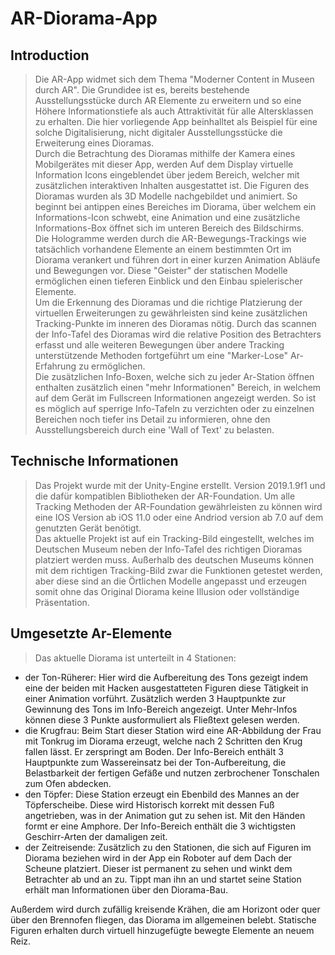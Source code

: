 # AR-Diorama-App

## Introduction

> Die AR-App widmet sich dem Thema "Moderner Content in Museen durch AR". Die Grundidee ist es, bereits bestehende Ausstellungsstücke durch AR Elemente zu erweitern und so eine Höhere Informationstiefe als auch Attraktivität für alle Altersklassen zu erhalten. Die hier vorliegende App beinhalltet als Beispiel für eine solche Digitalisierung, nicht digitaler Ausstellungsstücke die Erweiterung eines Dioramas. <br> Durch die Betrachtung des Dioramas mithilfe der Kamera eines Mobilgerätes mit dieser App, werden Auf dem Display virtuelle Information Icons eingeblendet über jedem Bereich, welcher mit zusätzlichen interaktiven Inhalten ausgestattet ist. Die Figuren des Dioramas wurden als 3D Modelle nachgebildet und animiert. So beginnt bei antippen eines Bereiches im Diorama, über welchem ein Informations-Icon schwebt, eine Animation und eine zusätzliche Informations-Box öffnet sich im unteren Bereich des Bildschirms. <br> Die Hologramme werden durch die AR-Bewegungs-Trackings wie tatsächlich vorhandene Elemente an einem bestimmten Ort im Diorama verankert und führen dort in einer kurzen Animation Abläufe und Bewegungen vor. Diese "Geister" der statischen Modelle ermöglichen einen tieferen Einblick und den Einbau spielerischer Elemente.<br>Um die Erkennung des Dioramas und die richtige Platzierung der virtuellen Erweiterungen zu gewährleisten sind keine zusätzlichen Tracking-Punkte im inneren des Dioramas nötig. Durch das scannen der Info-Tafel des Dioramas wird die relative Position des Betrachters erfasst und alle weiteren Bewegungen über andere Tracking unterstützende Methoden fortgeführt um eine "Marker-Lose" Ar-Erfahrung zu ermöglichen.<br> Die zusätzlichen Info-Boxen, welche sich zu jeder Ar-Station öffnen enthalten zusätzlich einen "mehr Informationen" Bereich, in welchem auf dem Gerät im Fullscreen Informationen angezeigt werden. So ist es möglich auf sperrige Info-Tafeln zu verzichten oder zu einzelnen Bereichen noch tiefer ins Detail zu informieren, ohne den Ausstellungsbereich durch eine 'Wall of Text' zu belasten.

## Technische Informationen

> Das Projekt wurde mit der Unity-Engine erstellt. Version 2019.1.9f1 und die dafür kompatiblen Bibliotheken der AR-Foundation. Um alle Tracking Methoden der AR-Foundation gewährleisten zu können wird eine IOS Version ab iOS 11.0 oder eine Andriod version ab 7.0 auf dem genutzten Gerät benötigt. <br> Das aktuelle Projekt ist auf ein Tracking-Bild eingestellt, welches im Deutschen Museum neben der Info-Tafel des richtigen Dioramas platziert werden muss. Außerhalb des deutschen Museums können mit dem richtigen Tracking-Bild zwar die Funktionen getestet werden, aber diese sind an die Örtlichen Modelle angepasst und erzeugen somit ohne das Original Diorama keine Illusion oder vollständige Präsentation.<br>

## Umgesetzte Ar-Elemente

> Das aktuelle Diorama ist unterteilt in 4 Stationen:
- der Ton-Rüherer: Hier wird die Aufbereitung des Tons gezeigt indem eine der beiden mit Hacken ausgestatteten Figuren diese Tätigkeit in einer Animation vorführt. Zusätzlich werden 3 Hauptpunkte zur Gewinnung des Tons im Info-Bereich angezeigt. Unter Mehr-Infos können diese 3 Punkte ausformuliert als Fließtext gelesen werden.
- die Krugfrau: Beim Start dieser Station wird eine AR-Abbildung der Frau mit Tonkrug im Diorama erzeugt, welche nach 2 Schritten den Krug fallen lässt. Er zerspringt am Boden. Der Info-Bereich enthält 3 Hauptpunkte zum Wassereinsatz bei der Ton-Aufbereitung, die Belastbarkeit der fertigen Gefäße und nutzen zerbrochener Tonschalen zum Ofen abdecken.
- den Töpfer: Diese Station erzeugt ein Ebenbild des Mannes an der Töpferscheibe. Diese wird Historisch korrekt mit dessen Fuß angetrieben, was in der Animation gut zu sehen ist. Mit den Händen formt er eine Amphore. Der Info-Bereich enthält die 3 wichtigsten Geschirr-Arten der damaligen zeit.
- der Zeitreisende: Zusätzlich zu den Stationen, die sich auf Figuren im Diorama beziehen wird in der App ein Roboter auf dem Dach der Scheune platziert. Dieser ist permanent zu sehen und winkt dem Betrachter ab und an zu. Tippt man ihn an und startet seine Station erhält man Informationen über den Diorama-Bau.

Außerdem wird durch zufällig kreisende Krähen, die am Horizont oder quer über den Brennofen fliegen, das Diorama im allgemeinen belebt. Statische Figuren erhalten durch virtuell hinzugefügte bewegte Elemente an neuem Reiz.
